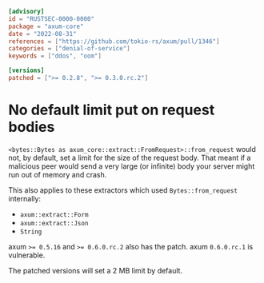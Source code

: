 ```toml
[advisory]
id = "RUSTSEC-0000-0000"
package = "axum-core"
date = "2022-08-31"
references = ["https://github.com/tokio-rs/axum/pull/1346"]
categories = ["denial-of-service"]
keywords = ["ddos", "oom"]

[versions]
patched = [">= 0.2.8", ">= 0.3.0.rc.2"]
```

# No default limit put on request bodies

`<bytes::Bytes as axum_core::extract::FromRequest>::from_request` would not, by
default, set a limit for the size of the request body. That meant if a malicious
peer would send a very large (or infinite) body your server might run out of
memory and crash.

This also applies to these extractors which used `Bytes::from_request`
internally:
- `axum::extract::Form`
- `axum::extract::Json`
- `String`

axum `>= 0.5.16` and `>= 0.6.0.rc.2` also has the patch. axum `0.6.0.rc.1` is
vulnerable.

The patched versions will set a 2 MB limit by default.
